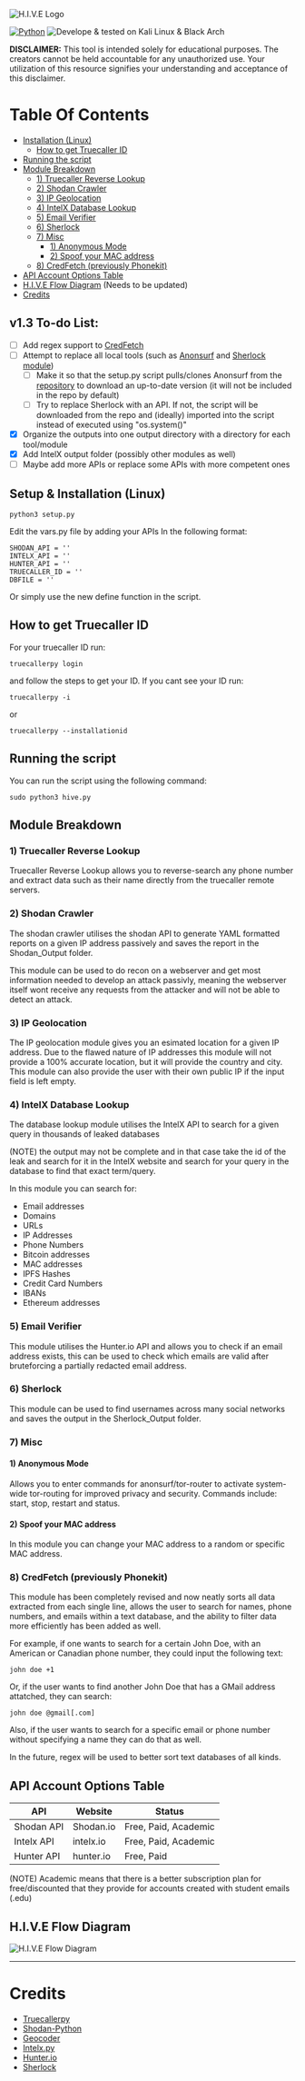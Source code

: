 ![H.I.V.E Logo](https://user-images.githubusercontent.com/43708460/215892281-dd242251-909e-40b0-bcba-c932269ec482.png)


[![Python](https://img.shields.io/badge/Python-%E2%89%A5%203.6-yellow.svg?style=for-the-badge)](https://www.python.org/)
![Develope & tested on Kali Linux & Black Arch](https://img.shields.io/badge/Developed%20&%20tested%20on-Kali%20Linux%20&%20Black%20Arch-blueviolet.svg?style=for-the-badge)

**DISCLAIMER:** This tool is intended solely for educational purposes. The creators cannot be held accountable for any unauthorized use. Your utilization of this resource signifies your understanding and acceptance of this disclaimer.

# Table Of Contents

* [Installation (Linux)](#installation-linux)
     * [How to get Truecaller ID](#how-to-get-truecaller-id)
* [Running the script](#running-the-script)
* [Module Breakdown](#module-breakdown)
   * [1) Truecaller Reverse Lookup](#1-truecaller-reverse-lookup)
   * [2) Shodan Crawler](#2-shodan-crawler)
   * [3) IP Geolocation](#3-ip-geolocation)
   * [4) IntelX Database Lookup](#4-intelx-database-lookup)
   * [5) Email Verifier](#5-email-verifier)
   * [6) Sherlock](#6-sherlock)
   * [7) Misc](#7-misc)
      * [1) Anonymous Mode](#1-anonymous-mode)
      * [2) Spoof your MAC address](#2-spoof-your-mac-address)
   * [8) CredFetch (previously Phonekit)](#8-credfetch-previously-phonekit)
* [API Account Options Table](#api-account-options-table)
* [H.I.V.E Flow Diagram](#hive-flow-diagram) (Needs to be updated)
* [Credits](#credits)

## v1.3 To-do List:

- [ ] Add regex support to [CredFetch](#8-credfetch-previously-phonekit)
- [ ] Attempt to replace all local tools (such as [Anonsurf](#1-anonymous-mode) and [Sherlock module](#6-sherlock))
    - [ ] Make it so that the setup.py script pulls/clones Anonsurf from the [repository](https://github.com/Und3rf10w/kali-anonsurf) to download an up-to-date version (it will not be included in the repo by default)
    - [ ] Try to replace Sherlock with an API. If not, the script will be downloaded from the repo and (ideally) imported into the script instead of executed using "os.system()"
- [x] Organize the outputs into one output directory with a directory for each tool/module
- [x] Add IntelX output folder (possibly other modules as well)
- [ ] Maybe add more APIs or replace some APIs with more competent ones

## Setup & Installation (Linux)

    python3 setup.py

 Edit the vars.py file by adding your APIs In the following format:

    SHODAN_API = ''
    INTELX_API = ''
    HUNTER_API = ''
    TRUECALLER_ID = ''
    DBFILE = ''

Or simply use the new define function in the script.

## How to get Truecaller ID

For your truecaller ID run:

    truecallerpy login

and follow the steps to get your ID.
If you cant see your ID run:

    truecallerpy -i

or

    truecallerpy --installationid

## Running the script

You can run the script using the following command:

    sudo python3 hive.py

## Module Breakdown

### 1) Truecaller Reverse Lookup

Truecaller Reverse Lookup allows you to reverse-search any phone number and extract data such as their name directly from the truecaller remote servers.

### 2) Shodan Crawler

The shodan crawler utilises the shodan API to generate YAML formatted reports on a given IP address passively and saves the report in the Shodan_Output folder.

This module can be used to do recon on a webserver and get most information needed to develop an attack passivly, meaning the webserver itself wont receive any requests from the attacker and will not be able to detect an attack.

### 3) IP Geolocation

The IP geolocation module gives you an esimated location for a given IP address. Due to the flawed nature of IP addresses this module will not provide a 100% accurate location, but it will provide the country and city. This module can also provide the user with their own public IP if the input field is left empty.

### 4) IntelX Database Lookup

The database lookup module utilises the IntelX API to search for a given query in thousands of leaked databases

(NOTE) the output may not be complete and in that case take the id of the leak and search for it in the IntelX website and search for your query in the database to find that exact term/query.

In this module you can search for:
 * Email addresses
 * Domains
 * URLs
 * IP Addresses
 * Phone Numbers
 * Bitcoin addresses
 * MAC addresses
 * IPFS Hashes
 * Credit Card Numbers
 * IBANs
 * Ethereum addresses

### 5) Email Verifier

This module utilises the Hunter.io API and allows you to check if an email address exists, this can be used to check which emails are valid after bruteforcing a partially redacted email address.

### 6) Sherlock

This module can be used to find usernames across many social networks and saves the output in the Sherlock_Output folder.

### 7) Misc

#### 1) Anonymous Mode

Allows you to enter commands for anonsurf/tor-router to activate system-wide tor-routing for improved privacy and security. Commands include: start, stop, restart and status.

#### 2) Spoof your MAC address

In this module you can change your MAC address to a random or specific MAC address.

### 8) CredFetch (previously Phonekit)

This module has been completely revised and now neatly sorts all data extracted from each single line, allows the user to search for names, phone numbers, and emails within a text database, and the ability to filter data more efficiently has been added as well.

For example, if one wants to search for a certain John Doe, with an American or Canadian phone number, they could input the following text:

    john doe +1

Or, if the user wants to find another John Doe that has a GMail address attatched, they can search:

    john doe @gmail[.com]

Also, if the user wants to search for a specific email or phone number without specifying a name they can do that as well.

In the future, regex will be used to better sort text databases of all kinds.

## API Account Options Table

|API|Website|Status|
|----|----|----|
|Shodan API|Shodan.io|Free, Paid, Academic|
|Intelx API|intelx.io|Free, Paid, Academic|
|Hunter API|hunter.io|Free, Paid|

(NOTE) Academic means that there is a better subscription plan for free/discounted that they provide for accounts created with student emails (.edu)

## H.I.V.E Flow Diagram
![H.I.V.E Flow Diagram](https://user-images.githubusercontent.com/43708460/215889147-25a2bed3-df29-40a0-8e7d-deba0934e97c.jpeg)

---

# Credits
* [Truecallerpy](https://github.com/sumithemmadi/truecallerpy)
* [Shodan-Python](https://github.com/achillean/shodan-python)
* [Geocoder](https://github.com/DenisCarriere/geocoder)
* [Intelx.py](https://github.com/IntelligenceX/Python)
* [Hunter.io](https://hunter.io/)
* [Sherlock](https://github.com/sherlock-project/sherlock)
